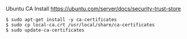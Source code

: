 
Ubuntu CA Install
https://ubuntu.com/server/docs/security-trust-store

```
$ sudo apt-get install -y ca-certificates
$ sudo cp local-ca.crt /usr/local/share/ca-certificates
$ sudo update-ca-certificates
```

